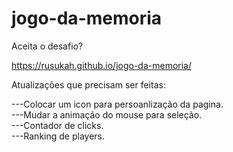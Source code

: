 # jogo-da-memoria




Aceita o desafio?


https://rusukah.github.io/jogo-da-memoria/


Atualizações que precisam ser feitas: 
<br>

---Colocar um icon para persoanlização da pagina. <br>
---Mudar a animação do mouse para seleção. <br>
---Contador de clicks. <br>
---Ranking de players. <br>
